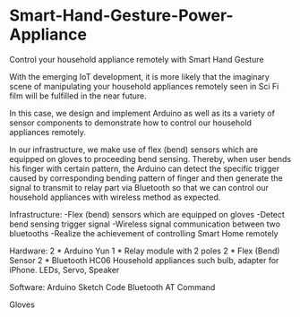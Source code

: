 # Smart-Hand-Gesture-Power-Appliance
Control your household appliance remotely with Smart Hand Gesture

With the emerging IoT development, it is more likely that the imaginary scene of manipulating your household appliances remotely seen in Sci Fi film will be fulfilled in the near future.

In this case, we design and implement Arduino as well as its a variety of sensor components to demonstrate how to control our household appliances remotely.

In our infrastructure, we make use of flex (bend) sensors which are equipped on gloves to proceeding bend sensing. Thereby, when user bends his finger with certain pattern, the Arduino can detect the specific trigger caused by corresponding bending pattern of finger and then generate the signal to transmit to relay part via Bluetooth so that we can control our household appliances with wireless method as expected.


Infrastructure:
-Flex (bend) sensors which are equipped on gloves
-Detect bend sensing trigger signal
-Wireless signal communication between two bluetooths
-Realize the achievement of controlling Smart Home remotely

Hardware:
2 * Arduino Yun
1 * Relay module with 2 poles
2 * Flex (Bend) Sensor
2 * Bluetooth HC06
Household appliances such bulb, adapter for iPhone.
LEDs, Servo, Speaker

Software:
Arduino Sketch Code
Bluetooth AT Command

Gloves
